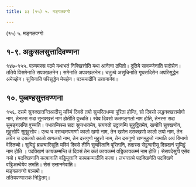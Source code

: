 ```yaml
---
title: ३३ (१५) ५. मङ्गलवग्गो

---
```

(१५) ५. मङ्गलवग्गो  


## १-९. अकुसलसुत्तादिवण्णना

१४७-१५५. पञ्चमस्स पठमे यथाभतं निक्खित्तोति यथा आनेत्वा ठपितो। दुतिये सावज्जेनाति सदोसेन। ततिये विसमेनाति सपक्खलनेन। समेनाति अपक्खलनेन। चतुत्थे असुचिनाति गूथसदिसेन अपरिसुद्धेन अमेज्झेन। सुचिनाति परिसुद्धेन मेज्झेन। पञ्चमादीनि उत्तानानेव।  


## १०. पुब्बण्हसुत्तवण्णना

१५६. दसमे सुनक्खत्तन्तिआदीसु यस्मिं दिवसे तयो सुचरितधम्मा पूरिता होन्ति, सो दिवसो लद्धनक्खत्तयोगो नाम, तेनस्स सदा सुनक्खत्तं नाम होतीति वुच्चति। स्वेव दिवसो कतमङ्गलो नाम होति, तेनस्स सदा सुमङ्गलन्ति वुच्चति। पभातम्पिस्स सदा सुप्पभातमेव, सयनतो उट्ठानम्पि सुहुट्ठितमेव, खणोपि सुक्खणोव, मुहुत्तोपि सुमुहुत्तोव। एत्थ च दसच्छरपमाणो कालो खणो नाम, तेन खणेन दसक्खणो कालो लयो नाम, तेन लयेन च दसलयो कालो खणलयो नाम, तेन दसगुणो मुहुत्तो नाम, तेन दसगुणो खणमुहुत्तो नामाति अयं विभागो वेदितब्बो। सुयिट्ठं ब्रह्मचारिसूति यस्मिं दिवसे तीणि सुचरितानि पूरितानि, तदास्स सेट्ठचारीसु दिन्नदानं सुयिट्ठं नाम होति । पदक्खिणं कायकम्मन्ति तं दिवसं तेन कतं कायकम्मं वड्ढिकायकम्मं नाम होति। सेसपदेसुपि एसेव नयो। पदक्खिणानि कत्वानाति वड्ढियुत्तानि कायकम्मादीनि कत्वा। लभन्तत्थे पदक्खिणेति पदक्खिणे वड्ढिअत्थेयेव लभति। सेसं उत्तानमेवाति।  
मङ्गलवग्गो पञ्चमो।  
ततियपण्णासकं निट्ठितम्।  